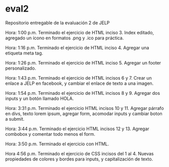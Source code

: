 # eval2
Repositorio entregable de la evaluación 2 de JELP

Hora: 1:00 p.m.
Terminado el ejercicio de HTML inciso 3.
Index editado, agregado un ícono en formatos .png y .ico para práctica.

Hora: 1:16 p.m.
Terminado el ejercicio de HTML inciso 4.
Agregar una etiqueta meta tag.

Hora: 1:26 p.m.
Terminado el ejercicio de HTML inciso 5.
Agregar un footer personalizado.

Hora: 1:43 p.m.
Terminado el ejercicio de HTML incisos 6 y 7.
Crear un enlace a JELP en facebook, y cambiar el enlace de texto a una imagen.

Hora: 1:54 p.m.
Terminado el ejercicio de HTML incisos 8 y 9.
Agregar dos inputs y un botón llamado HOLA.

Hora: 3:31 p.m.
Terminado el ejercicio HTML incisos 10 y 11.
Agregar párrafo en divs, texto lorem ipsum, agregar form, acomodar inputs y cambiar boton a submit.

Hora: 3:44 p.m.
Terminado el ejercicio HTML incisos 12 y 13.
Agregar combobox y comentar todo menos el form.

Hora: 3:50 p.m.
Terminado el ejercicio con HTML.

Hora 4:56 p.m.
Terminado el ejercicio de CSS incisos del 1 al 4.
Nuevas propiedades de colores y bordes para inputs, y capitalización de texto.
